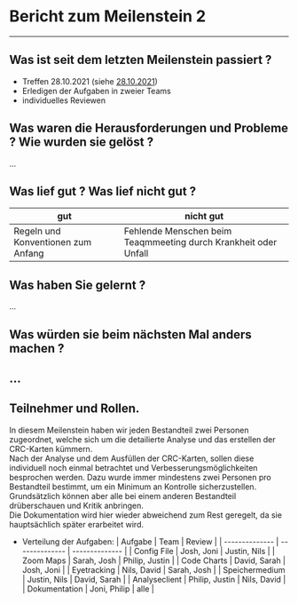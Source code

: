 # Bericht zum Meilenstein 2
---
## Was ist seit dem letzten Meilenstein passiert ?
- Treffen 28.10.2021 (siehe [28.10.2021](28_10_21.md))
- Erledigen der Aufgaben in zweier Teams
- individuelles Reviewen

## Was waren die Herausforderungen und Probleme ? Wie wurden sie gelöst ?
...

## Was lief gut ? Was lief nicht gut ?
| gut                                | nicht gut                                                       |
|------------------------------------|-----------------------------------------------------------------|
| Regeln und Konventionen zum Anfang | Fehlende Menschen beim Teaqmmeeting durch Krankheit oder Unfall |

## Was haben Sie gelernt ?
...

## Was würden sie beim nächsten Mal anders machen ?
...
---
## Teilnehmer und Rollen.
In diesem Meilenstein haben wir jeden Bestandteil zwei Personen zugeordnet, welche sich um die detailierte Analyse und das erstellen der CRC-Karten kümmern.  
Nach der Analyse und dem Ausfüllen der CRC-Karten, sollen diese individuell noch einmal betrachtet und Verbesserungsmöglichkeiten besprochen werden.
Dazu wurde immer mindestens zwei Personen pro Bestandteil bestimmt, um ein Minimum an Kontrolle sicherzustellen.
Grundsätzlich können aber alle bei einem anderen Bestandteil drüberschauen und Kritik anbringen.    
Die Dokumentation wird hier wieder abweichend zum Rest geregelt, da sie hauptsächlich später erarbeitet wird.
- Verteilung der Aufgaben:
    | Aufgabe        | Team           | Review         |
    | -------------- | -------------- | -------------- |
    | Config File    | Josh, Joni     | Justin, Nils   |
    | Zoom Maps      | Sarah, Josh    | Philip, Justin |
    | Code Charts    | David, Sarah   | Josh, Joni     |
    | Eyetracking    | Nils, David    | Sarah, Josh    |
    | Speichermedium | Justin, Nils   | David, Sarah   |
    | Analyseclient  | Philip, Justin | Nils, David    |
    | Dokumentation  | Joni, Philip   | alle           |

